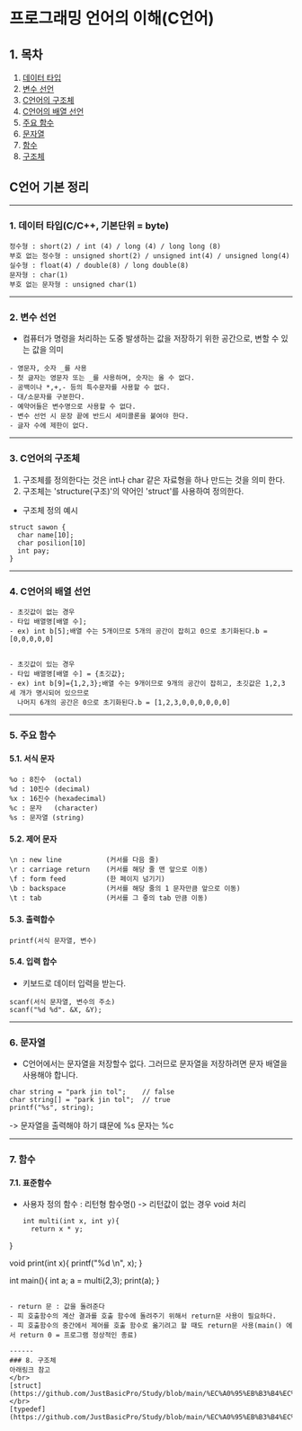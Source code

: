 # 프로그래밍 언어의 이해(C언어)

## 1. 목차 
   1. [데이터 타입](#1-데이터-타입-c/c++-기본단위-byte)
   2. [변수 선언](#2-변수-선언)
   3. [C언어의 구조체](#3-c언어의-구조체)
   4. [C언어의 배열 선언](#4-c언어의-배열-선언)
   5. [주요 함수](#5-주요-함수)
   6. [문자열](#6-문자열)
   7. [함수](#7-함수)
   8. [구조체](#8-구조체)

## C언어 기본 정리

------

### 1. 데이터 타입(C/C++, 기본단위 = byte)

```
정수형 : short(2) / int (4) / long (4) / long long (8)
부호 없는 정수형 : unsigned short(2) / unsigned int(4) / unsigned long(4)
실수형 : float(4) / double(8) / long double(8)
문자형 : char(1)
부호 없는 문자형 : unsigned char(1)
```
------
### 2. 변수 선언
- 컴퓨터가 명령을 처리하는 도중 발생하는 값을 저장하기 위한 공간으로, 변할 수 있는 값을 의미
```
- 영문자, 숫자 _를 사용
- 첫 글자는 영문자 또는 _를 사용하며, 숫자는 올 수 없다.
- 공백이나 *,+,- 등의 특수문자를 사용할 수 없다.
- 대/소문자를 구분한다.
- 예약어들은 변수명으로 사용할 수 없다.
- 변수 선언 시 문장 끝에 반드시 세미콜론을 붙여야 한다.
- 글자 수에 제한이 없다.
```
------
### 3. C언어의 구조체

1. 구조체를 정의한다는 것은 int나 char 같은 자료형을 하나 만드는 것을 의미 한다.
2. 구조체는 'structure(구조)'의 약어인 'struct'를 사용하여 정의한다.
- 구조체 정의 예시
```
struct sawon {
  char name[10];
  char posilion[10]
  int pay;
}
```
------
### 4. C언어의 배열 선언
```
- 초깃값이 없는 경우
- 타입 배열명[배열 수];
- ex) int b[5];배열 수는 5개이므로 5개의 공간이 잡히고 0으로 초기화된다.b = [0,0,0,0,0]


- 초깃값이 있는 경우
- 타입 배열명[배열 수] = {초깃값};
- ex) int b[9]={1,2,3};배열 수는 9개이므로 9개의 공간이 잡히고, 초깃값은 1,2,3 세 개가 명시되어 있으므로
  나머지 6개의 공간은 0으로 초기화된다.b = [1,2,3,0,0,0,0,0,0]
```
------
### 5. 주요 함수

#### 5.1. 서식 문자
```
%o : 8진수  (octal)
%d : 10진수 (decimal)
%x : 16진수 (hexadecimal)
%c : 문자   (character)
%s : 문자열 (string)
```

#### 5.2. 제어 문자
```
\n : new line           (커서를 다음 줄)
\r : carriage return    (커서를 해당 줄 맨 앞으로 이동)
\f : form feed          (한 페이지 넘기기)
\b : backspace          (커서를 해당 줄의 1 문자만큼 앞으로 이동)
\t : tab                (커서를 그 줗의 tab 만큼 이동)
```

#### 5.3. 출력합수
`printf(서식 문자열, 변수)`

#### 5.4. 입력 합수
- 키보드로 데이터 입력을 받는다.
```
scanf(서식 문자열, 변수의 주소)
scanf("%d %d". &X, &Y);
```
-----
### 6. 문자열
- C언어에서는 문자열을 저장할수 없다.
  그러므로 문자열을 저장하려면 문자 배열을 사용해야 합니다.
```
char string = "park jin tol";    // false
char string[] = "park jin tol";  // true
printf("%s", string);
```
-> 문자열을 출력해야 하기 떄문에 %s
   문자는 %c

------
### 7. 함수
#### 7.1. 표준함수
- 사용자 정의 함수 : 리턴형 함수명() -> 리턴값이 없는 경우 void 처리
  ```
  int multi(int x, int y){
    return x * y;
}

void print(int x){
    printf("%d \n", x);
}

int main(){
    int a;
    a = multi(2,3);
    print(a);
}
  ```

- return 문 : 값을 돌려준다
- 피 호출함수의 계산 결과를 호출 함수에 돌려주기 위해서 return문 사용이 필요하다.
- 피 호출함수의 중간에서 제어를 호출 함수로 옮기려고 할 때도 return문 사용(main() 에서 return 0 = 프로그램 정상적인 종료)

------
### 8. 구조체
아래링크 참고
</br>
[struct](https://github.com/JustBasicPro/Study/blob/main/%EC%A0%95%EB%B3%B4%EC%B2%98%EB%A6%AC%EA%B8%B0%EC%82%AC/1%EA%B0%95/%EB%B0%95%EC%A7%84%EC%84%9DC/%EB%B0%95%EC%A7%84%EC%84%9Dstruct.c)
</br>
[typedef](https://github.com/JustBasicPro/Study/blob/main/%EC%A0%95%EB%B3%B4%EC%B2%98%EB%A6%AC%EA%B8%B0%EC%82%AC/1%EA%B0%95/%EB%B0%95%EC%A7%84%EC%84%9DC/%EB%B0%95%EC%A7%84%EC%84%9Dtypedef.c)


